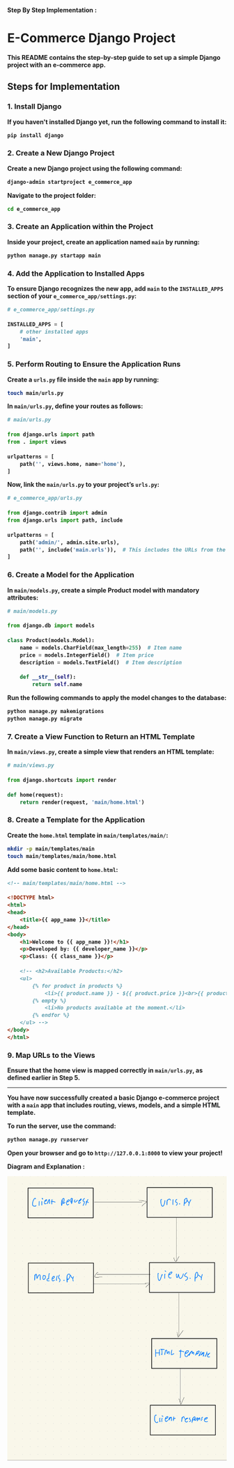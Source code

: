 
<b>Step By Step Implementation : 

# E-Commerce Django Project

This README contains the step-by-step guide to set up a simple Django project with an e-commerce app.

## Steps for Implementation

### 1. Install Django
If you haven't installed Django yet, run the following command to install it:

```bash
pip install django
```

### 2. Create a New Django Project
Create a new Django project using the following command:

```bash
django-admin startproject e_commerce_app
```

Navigate to the project folder:

```bash
cd e_commerce_app
```

### 3. Create an Application within the Project
Inside your project, create an application named `main` by running:

```bash
python manage.py startapp main
```

### 4. Add the Application to Installed Apps
To ensure Django recognizes the new app, add `main` to the `INSTALLED_APPS` section of your `e_commerce_app/settings.py`:

```python
# e_commerce_app/settings.py

INSTALLED_APPS = [
    # other installed apps
    'main',
]
```

### 5. Perform Routing to Ensure the Application Runs
Create a `urls.py` file inside the `main` app by running:

```bash
touch main/urls.py
```

In `main/urls.py`, define your routes as follows:

```python
# main/urls.py

from django.urls import path
from . import views

urlpatterns = [
    path('', views.home, name='home'),
]
```

Now, link the `main/urls.py` to your project’s `urls.py`:

```python
# e_commerce_app/urls.py

from django.contrib import admin
from django.urls import path, include

urlpatterns = [
    path('admin/', admin.site.urls),
    path('', include('main.urls')),  # This includes the URLs from the 'main' app
]
```

### 6. Create a Model for the Application
In `main/models.py`, create a simple Product model with mandatory attributes:

```python
# main/models.py

from django.db import models

class Product(models.Model):
    name = models.CharField(max_length=255)  # Item name
    price = models.IntegerField()  # Item price
    description = models.TextField()  # Item description
    
    def __str__(self):
        return self.name
```

Run the following commands to apply the model changes to the database:

```bash
python manage.py makemigrations
python manage.py migrate
```

### 7. Create a View Function to Return an HTML Template
In `main/views.py`, create a simple view that renders an HTML template:

```python
# main/views.py

from django.shortcuts import render

def home(request):
    return render(request, 'main/home.html')
```

### 8. Create a Template for the Application
Create the `home.html` template in `main/templates/main/`:

```bash
mkdir -p main/templates/main
touch main/templates/main/home.html
```

Add some basic content to `home.html`:

```html
<!-- main/templates/main/home.html -->

<!DOCTYPE html>
<html>
<head>
    <title>{{ app_name }}</title>
</head>
<body>
    <h1>Welcome to {{ app_name }}!</h1>
    <p>Developed by: {{ developer_name }}</p>
    <p>Class: {{ class_name }}</p>

    <!-- <h2>Available Products:</h2>
    <ul>
        {% for product in products %}
            <li>{{ product.name }} - ${{ product.price }}<br>{{ product.description }}</li>
        {% empty %}
            <li>No products available at the moment.</li>
        {% endfor %}
    </ul> -->
</body>
</html>

```

### 9. Map URLs to the Views
Ensure that the home view is mapped correctly in `main/urls.py`, as defined earlier in Step 5.

---

You have now successfully created a basic Django e-commerce project with a `main` app that includes routing, views, models, and a simple HTML template.

To run the server, use the command:

```bash
python manage.py runserver
```

Open your browser and go to `http://127.0.0.1:8000` to view your project!


<b> Diagram and Explanation : 

![alt text](image.png)

